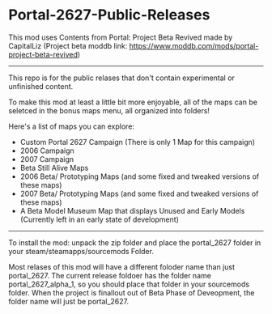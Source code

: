 # Portal-2627-Public-Releases
This mod uses Contents from Portal: Project Beta Revived made by CapitalLiz (Project beta moddb link: https://www.moddb.com/mods/portal-project-beta-revived)
_________________________________________________________________________________________________________________________________________________________________________________________________________________________________________
This repo is for the public relases that don't contain experimental or unfinished content.

To make this mod at least a little bit more enjoyable, all of the maps can be seletced in the bonus maps menu, all organized into folders!

Here's a list of maps you can explore:
* Custom Portal 2627 Campaign (There is only 1 Map for this campaign)
* 2006 Campaign
* 2007 Campaign
* Beta Still Alive Maps
* 2006 Beta/ Prototyping Maps (and some fixed and tweaked versions of these maps)
* 2007 Beta/ Prototyping Maps (and some fixed and tweaked versions of these maps)
* A Beta Model Museum Map that displays Unused and Early Models (Currently left in an early state of development)
_________________________________________________________________________________________________________________________________________________________________________________________________________________________________________
To install the mod: unpack the zip folder and place the portal_2627 folder in your steam/steamapps/sourcemods Folder. 

Most relases of this mod will have a different foloder name than just portal_2627. The current release foldoer has the folder name portal_2627_alpha_1, so you should place that folder in your sourcemods folder. When the project is finallout out of Beta Phase of Deveopment, the folder name will just be portal_2627.
